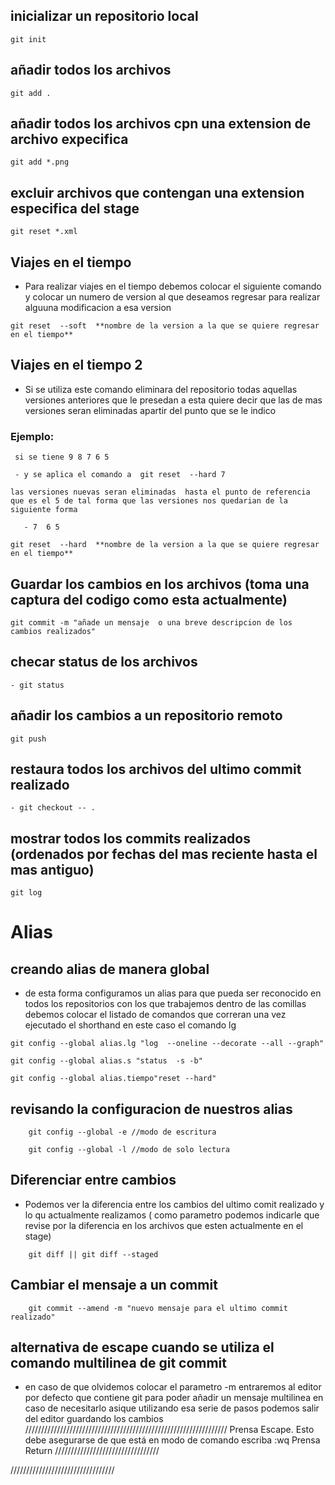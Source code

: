 ## inicializar un repositorio local

```
git init
```

## añadir todos los archivos

```
git add .
```

## añadir todos los archivos cpn una extension de archivo expecifica

```
git add *.png
```

## excluir archivos que contengan una extension especifica del stage

```
git reset *.xml
```

## Viajes en el tiempo

- Para realizar viajes en el tiempo debemos colocar el siguiente comando y colocar un numero de version al que deseamos regresar para realizar alguuna modificacion a esa version

```
git reset  --soft  **nombre de la version a la que se quiere regresar en el tiempo**
```

## Viajes en el tiempo 2

- Si se utiliza este comando eliminara del repositorio todas aquellas versiones anteriores que le presedan a esta quiere decir que las de mas versiones seran eliminadas apartir del punto que se le indico

### Ejemplo:

```
 si se tiene 9 8 7 6 5

 - y se aplica el comando a  git reset  --hard 7

las versiones nuevas seran eliminadas  hasta el punto de referencia que es el 5 de tal forma que las versiones nos quedarian de la siguiente forma

   - 7  6 5

```

```
git reset  --hard  **nombre de la version a la que se quiere regresar en el tiempo**
```

## Guardar los cambios en los archivos (toma una captura del codigo como esta actualmente)

```
git commit -m "añade un mensaje  o una breve descripcion de los cambios realizados"
```

## checar status de los archivos

```
- git status
```

## añadir los cambios a un repositorio remoto

```
git push
```

## restaura todos los archivos del ultimo commit realizado

```
- git checkout -- .
```

## mostrar todos los commits realizados (ordenados por fechas del mas reciente hasta el mas antiguo)

```
git log
```

# Alias

## creando alias de manera global

- de esta forma configuramos un alias para que pueda ser reconocido en todos los repositorios con los que trabajemos dentro de las comillas debemos colocar el listado de comandos que correran una vez ejecutado el shorthand en este caso el comando lg

```
git config --global alias.lg "log  --oneline --decorate --all --graph"
```

```
git config --global alias.s "status  -s -b"
```

```
git config --global alias.tiempo"reset --hard"
```

## revisando la configuracion de nuestros alias

```
    git config --global -e //modo de escritura
```

```
    git config --global -l //modo de solo lectura
```

## Diferenciar entre cambios

- Podemos ver la diferencia entre los cambios del ultimo comit realizado y lo qu actualmente realizamos ( como parametro podemos indicarle que revise por la diferencia en los archivos que esten actualmente en el stage)

```
    git diff || git diff --staged
```

## Cambiar el mensaje a un commit

```
    git commit --amend -m "nuevo mensaje para el ultimo commit realizado"
```

## alternativa de escape cuando se utiliza el comando multilinea de git commit

- en caso de que olvidemos colocar el parametro -m entraremos al editor por defecto que contiene git para poder añadir un mensaje multilinea en caso de necesitarlo asique utilizando esa serie de pasos podemos salir del editor guardando los cambios
  ////////////////////////////////////////////////////////////////
  Prensa Escape. Esto debe asegurarse de que está en modo de comando
  escriba :wq
  Prensa Return
  /////////////////////////////////

/////////////////////////////////
